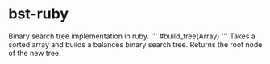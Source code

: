 # bst-ruby
Binary search tree implementation in ruby.
''' #build_tree(Array) ''' Takes a sorted array and builds a balances binary search tree. Returns the root node of the new tree.
